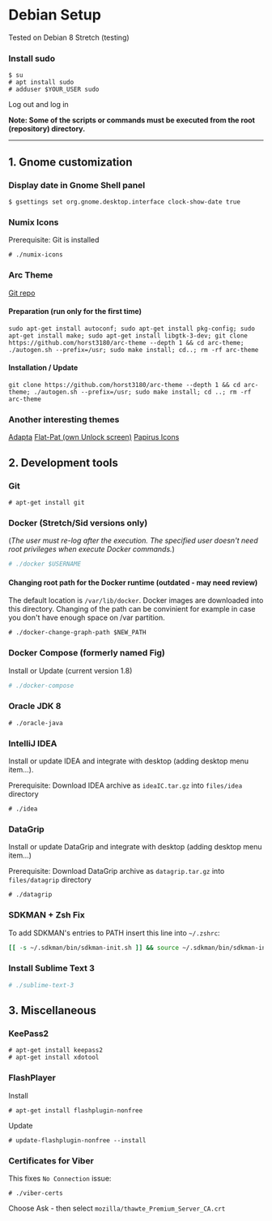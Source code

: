 # Debian Setup
Tested on Debian 8 Stretch (testing)
### Install sudo
```
$ su
# apt install sudo
# adduser $YOUR_USER sudo
```
Log out and log in

**Note: Some of the scripts or commands must be executed from the root (repository) directory.**
***
## 1. Gnome customization
### Display date in Gnome Shell panel
```
$ gsettings set org.gnome.desktop.interface clock-show-date true
```
### Numix Icons
Prerequisite: Git is installed
```
# ./numix-icons
```
### Arc Theme
[Git repo](https://github.com/horst3180/arc-theme)
#### Preparation (run only for the first time)
```
sudo apt-get install autoconf; sudo apt-get install pkg-config; sudo apt-get install make; sudo apt-get install libgtk-3-dev; git clone https://github.com/horst3180/arc-theme --depth 1 && cd arc-theme; ./autogen.sh --prefix=/usr; sudo make install; cd..; rm -rf arc-theme
```
#### Installation / Update
```
git clone https://github.com/horst3180/arc-theme --depth 1 && cd arc-theme; ./autogen.sh --prefix=/usr; sudo make install; cd ..; rm -rf arc-theme
```
### Another interesting themes
[Adapta](https://github.com/tista500/Adapta)
[Flat-Pat (own Unlock screen)](https://github.com/nana-4/Flat-Plat)
[Papirus Icons](https://github.com/PapirusDevelopmentTeam/papirus-icon-theme)
## 2. Development tools
### Git
```
# apt-get install git
```
### Docker (Stretch/Sid versions only)
(*The user must re-log after the execution. The specified user doesn't need root privileges when execute Docker commands.*)
```bash
# ./docker $USERNAME
```
#### Changing root path for the Docker runtime (outdated - may need review)
The default location is `/var/lib/docker`. Docker images are downloaded into this directory. Changing of the path can be convinient for example in case you don't have enough space on /var partition.
```
# ./docker-change-graph-path $NEW_PATH
```
### Docker Compose (formerly named Fig)
Install or Update (current version 1.8)
```bash
# ./docker-compose
```
### Oracle JDK 8
```
# ./oracle-java
```
### IntelliJ IDEA
Install or update IDEA and integrate with desktop (adding desktop menu item...).

Prerequisite: Download IDEA archive as `ideaIC.tar.gz` into `files/idea` directory
```
# ./idea
```
### DataGrip
Install or update DataGrip and integrate with desktop (adding desktop menu item...)

Prerequisite: Download DataGrip archive as `datagrip.tar.gz` into `files/datagrip` directory
```
# ./datagrip
```
### SDKMAN + Zsh Fix
To add SDKMAN's entries to PATH insert this line into `~/.zshrc`:
```bash
[[ -s ~/.sdkman/bin/sdkman-init.sh ]] && source ~/.sdkman/bin/sdkman-init.sh
```
### Install Sublime Text 3
```bash
# ./sublime-text-3
```

## 3. Miscellaneous
### KeePass2
```
# apt-get install keepass2
# apt-get install xdotool
```
### FlashPlayer
Install
```
# apt-get install flashplugin-nonfree
```
Update
```
# update-flashplugin-nonfree --install
```
### Certificates for Viber
This fixes `No Connection` issue:
```
# ./viber-certs
```
Choose Ask - then select `mozilla/thawte_Premium_Server_CA.crt`
